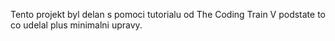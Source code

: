 Tento projekt byl delan s pomoci tutorialu od 
The Coding Train
V podstate to co udelal plus minimalni upravy.